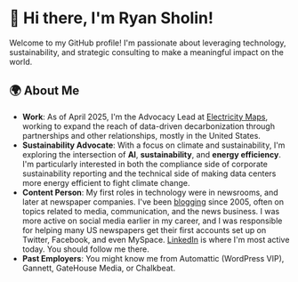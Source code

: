 <!--
**ryansholin/ryansholin** is a ✨ _special_ ✨ repository because its `README.md` (this file) appears on your GitHub profile.
-->

# 👋 Hi there, I'm Ryan Sholin!

Welcome to my GitHub profile! I'm passionate about leveraging technology, sustainability, and strategic consulting to make a meaningful impact on the world.

## 🌍 About Me

- **Work**: As of April 2025, I'm the Advocacy Lead at [Electricity Maps](https://www.electricitymaps.com/), working to expand the reach of data-driven decarbonization through partnerships and other relationships, mostly in the United States.
- **Sustainability Advocate**: With a focus on climate and sustainability, I'm exploring the intersection of **AI**, **sustainability**, and **energy efficiency**. I'm particularly interested in both the compliance side of corporate sustainability reporting and the technical side of making data centers more energy efficient to fight climate change.
- **Content Person**: My first roles in technology were in newsrooms, and later at newspaper companies. I've been [blogging](https://ryansholin.com) since 2005, often on topics related to media, communication, and the news business. I was more active on social media earlier in my career, and I was responsible for helping many US newspapers get their first accounts set up on Twitter, Facebook, and even MySpace. [LinkedIn](https://www.linkedin.com/in/ryansholin) is where I'm most active today. You should follow me there.
- **Past Employers**: You might know me from Automattic (WordPress VIP), Gannett, GateHouse Media, or Chalkbeat.
